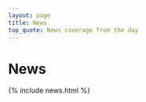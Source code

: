 ```yaml
---
layout: page
title: News
top_quote: News coverage from the day
---
```

# News

{% include news.html %}
